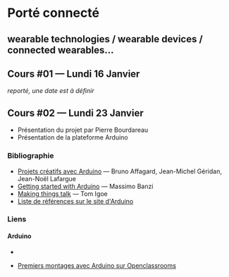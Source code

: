 Porté connecté
===============================================
## wearable technologies / wearable devices / connected wearables...

## Cours #01 — Lundi 16 Janvier
*reporté, une date est à définir*

## Cours #02 — Lundi 23 Janvier
* Présentation du projet par Pierre Bourdareau
* Présentation de la plateforme Arduino


### Bibliographie
* [Projets créatifs avec Arduino](http://www.pearson.fr/livre/?GCOI=27440100443180&fa=author&person_id=14889) — Bruno Affagard, Jean-Michel Géridan, Jean-Noël Lafargue
* [Getting started with Arduino](http://shop.oreilly.com/product/0636920021414.do) — Massimo Banzi
* [Making things talk](https://store.arduino.cc/product/B000002) — Tom Igoe
* [Liste de références sur le site d'Arduino](https://store.arduino.cc/category/26)


### Liens
#### Arduino
* 

* [Premiers montages avec Arduino sur Openclassrooms](https://openclassrooms.com/courses/programmez-vos-premiers-montages-avec-arduino)
